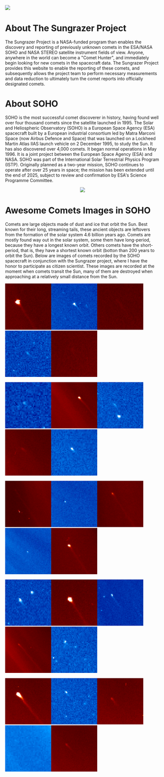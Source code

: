 <img src="https://sungrazer.nrl.navy.mil/sites/sungrazer.nrl.navy.mil/files/sungrazer%20logo-red_full%20logo.png">

# About The Sungrazer Project

The Sungrazer Project is a NASA-funded program than enables the discovery and reporting of previously unknown comets in the ESA/NASA SOHO and NASA STEREO satellite instrument fields of view. Anyone, anywhere in the world can become a "Comet Hunter", and immediately begin looking for new comets in the spacecraft data. The Sungrazer Project provides this website to enable the reporting of these comets, and subsequently allows the project team to perform necessary measurements and data reduction to ultimately turn the comet reports into officially designated comets.

# About SOHO

SOHO is the most successful comet discoverer in history, having found well over four thousand comets since the satellite launched in 1995. The Solar and Heliospheric Observatory (SOHO) is a European Space Agency (ESA) spacecraft built by a European industrial consortium led by Matra Marconi Space (now Airbus Defence and Space) that was launched on a Lockheed Martin Atlas IIAS launch vehicle on 2 December 1995, to study the Sun. It has also discovered over 4,000 comets. It began normal operations in May 1996. It is a joint project between the European Space Agency (ESA) and NASA. SOHO was part of the International Solar Terrestrial Physics Program (ISTP). Originally planned as a two-year mission, SOHO continues to operate after over 25 years in space; the mission has been extended until the end of 2025, subject to review and confirmation by ESA's Science Programme Committee.
 
<center><img src="https://upload.wikimedia.org/wikipedia/commons/thumb/6/6f/NASA_SOHO_spacecraft.png/300px-NASA_SOHO_spacecraft.png"></center>


# Awesome Comets Images in SOHO

Comets are large objects made of dust and ice that orbit the Sun. Best known for their long, streaming tails, these ancient objects are leftovers from the formation of the solar system 4.6 billion years ago. Comets are mostly found way out in the solar system, some them have long-period, because they have a longest known orbit. Others comets have the short-period, that is, they have a shortest known orbit (botton than 200 years to orbit the Sun). Below are images of comets recorded by the SOHO spacecraft in conjunction with the Sungrazer project, where I have the honor to participate as citizen scientist. These images are recorded at the moment when comets transit the Sun, many of them are destroyed when approaching at a relatively small distance from the Sun.

<img src="./soho/lasco/c3/img19.png" width="150px" height="150px"><img src="./soho/lasco/c3/img2.png" width="150px" height="150px"><img src="./soho/lasco/c3/img20.png" width="150px" height="150px"><img src="./soho/lasco/c3/img4.png" width="150px" height="150px"><img src="./soho/lasco/c3/img21.png" width="150px" height="150px">

<img src="./soho/lasco/c3/img7.png" width="150px" height="150px"><img src="./soho/lasco/c3/img23.png" width="150px" height="150px"><img src="./soho/lasco/c3/img9.png" width="150px" height="150px"><img src="./soho/lasco/c3/img24.png" width="150px" height="150px"><img src="./soho/lasco/c3/img11.png" width="150px" height="150px">

<img src="./soho/lasco/c3/img15.png" width="150px" height="150px"><img src="./soho/lasco/c3/img13.png" width="150px" height="150px"><img src="./soho/lasco/c3/img16.png" width="150px" height="150px"><img src="./soho/lasco/c3/img14.png" width="150px" height="150px"><img src="./soho/lasco/c3/img17.png" width="150px" height="150px">

<img src="./soho/lasco/c3/img3.png" width="150px" height="150px"><img src="./soho/lasco/c3/img18.png" width="150px" height="150px"><img src="./soho/lasco/c3/img5.png" width="150px" height="150px"><img src="./soho/lasco/c3/img22.png" width="150px" height="150px"><img src="./soho/lasco/c3/img8.png" width="150px" height="150px">


<img src="./soho/lasco/c3/img26.png" width="150px" height="150px"><img src="./soho/lasco/c3/img10.png" width="150px" height="150px"><img src="./soho/lasco/c3/img28.png" width="150px" height="150px"><img src="./soho/lasco/c3/img12.png" width="150px" height="150px"><img src="./soho/lasco/c3/img29.png" width="150px" height="150px">
